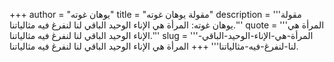 +++
author = "يوهان غوته"
title = "مقولة يوهان غوته"
description = '''مقولة يوهان غوته: المرأة هي الإناء الوحيد الباقي لنا لنفرغ فيه مثالياتنا.'''
quote = '''المرأة هي الإناء الوحيد الباقي لنا لنفرغ فيه مثالياتنا.'''
slug = '''المرأة-هي-الإناء-الوحيد-الباقي-لنا-لنفرغ-فيه-مثالياتنا'''
+++
المرأة هي الإناء الوحيد الباقي لنا لنفرغ فيه مثالياتنا.
